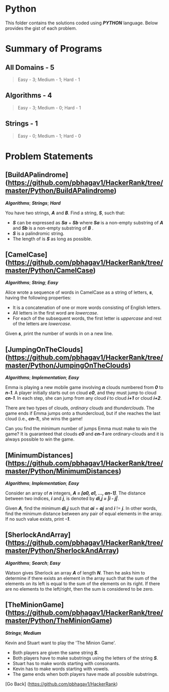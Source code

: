 # Python
This folder contains the solutions coded using **_PYTHON_** language. Below provides the gist of each problem.

# Summary of Programs
## All Domains - 5
  > Easy - 3; Medium - 1; Hard - 1 

## Algorithms - 4
  > Easy - 3; Medium - 0; Hard - 1 

## Strings - 1
  > Easy - 0; Medium - 1; Hard - 0 

# Problem Statements

## [BuildAPalindrome] (https://github.com/pbhagav1/HackerRank/tree/master/Python/BuildAPalindrome)
**_Algorithms_**; **_Strings_**; **_Hard_**

You have two strings, **_A_** and **_B_**. Find a string, **_S_**, such that:

  - **_S_** can be expressed as **_Sa_** + **_Sb_** where **_Sa_** is a non-empty substring of **_A_** and **_Sb_** is a non-empty substring of **_B_** .
  - **_S_** is a palindromic string.
  - The length of is **_S_** as long as possible.

## [CamelCase] (https://github.com/pbhagav1/HackerRank/tree/master/Python/CamelCase)
**_Algorithms_**; **_String_**; **_Easy_**

Alice wrote a sequence of words in CamelCase as a string of letters, **_s_**, having the following properties:
  -  It is a concatenation of one or more words consisting of English letters.
  -  All letters in the first word are _lowercase_.
  -  For each of the subsequent words, the first letter is _uppercase_ and rest of the letters are _lowercase_.

Given **_s_**, print the number of words in on a new line.

## [JumpingOnTheClouds] (https://github.com/pbhagav1/HackerRank/tree/master/Python/JumpingOnTheClouds)
**_Algorithms_**; **_Implementation_**; **_Easy_**

Emma is playing a new mobile game involving **_n_** clouds numbered from **_0_** to **_n-1_**. A player initially starts
out on cloud **_c0_**, and they must jump to cloud **_cn-1_**. In each step, she can jump from any cloud **_i_** to cloud
**_i+1_** or cloud **_i+2_**.

There are two types of clouds, _ordinary clouds_ and _thunderclouds_. The game ends if Emma jumps onto a
thundercloud, but if she reaches the last cloud (i.e., **_cn-1_**), she wins the game!

Can you find the minimum number of jumps Emma must make to win the game? It is guaranteed that
clouds **_c0_** and **_cn-1_** are ordinary-clouds and it is always possible to win the game.

## [MinimumDistances] (https://github.com/pbhagav1/HackerRank/tree/master/Python/MinimumDistances)
**_Algorithms_**; **_Implementation_**; **_Easy_**

Consider an array of **_n_** integers, **_A = [a0, a1, ..., an-1]_**. 
The distance between two indices, **_i_** and **_j_**, is denoted by **_di,j = |i - j|_**.

Given **_A_**, find the minimum **_di,j_** such that **_ai_** = **_aj_** and **_i_** != **_j_**. 
In other words, find the minimum distance between any pair of equal elements in the array. 
If no such value exists, print **_-1_**.

## [SherlockAndArray] (https://github.com/pbhagav1/HackerRank/tree/master/Python/SherlockAndArray)
**_Algorithms_**; **_Search_**; **_Easy_**

Watson gives Sherlock an array **_A_** of length **_N_**. 
Then he asks him to determine if there exists an element in the array such that 
the sum of the elements on its left is equal to the sum of the elements on its right. 
If there are no elements to the left/right, then the sum is considered to be zero. 


## [TheMinionGame] (https://github.com/pbhagav1/HackerRank/tree/master/Python/TheMinionGame)
**_Strings_**; **_Medium_**

Kevin and Stuart want to play the 'The Minion Game'.
  - Both players are given the same string **_S_**.
  - Both players have to make substrings using the letters of the string **_S_**.
  - Stuart has to make words starting with consonants.
  - Kevin has to make words starting with vowels.
  - The game ends when both players have made all possible substrings.



[Go Back] (https://github.com/pbhagav1/HackerRank)